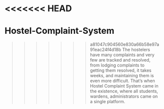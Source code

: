 <<<<<<< HEAD
=======
# Hostel-Complaint-System
>>>>>>> a81047c904560e830a66b58e97a91eac24f4d18b
The hostelers have many complaints and very few are tracked and resolved, from lodging complaints to getting them resolved, it takes weeks, and maintaining them is even more difficult. That’s when Hostel Complaint System came in the existence, where all students, wardens, administrators came on a single platform.
